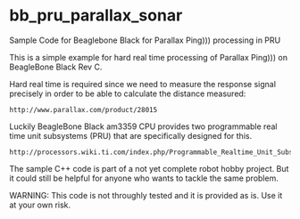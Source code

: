 # bb_pru_parallax_sonar
Sample Code for Beaglebone Black for Parallax Ping))) processing in PRU

This is a simple example for hard real time processing of Parallax Ping)))
on BeagleBone Black Rev C. 

Hard real time is required since we need to measure the response 
signal precisely in order to be able to calculate the distance measured:

	http://www.parallax.com/product/28015

Luckily BeagleBone Black am3359 CPU provides two programmable real time
unit subsystems (PRU) that are specifically designed for this.

	http://processors.wiki.ti.com/index.php/Programmable_Realtime_Unit_Subsystem

The sample C++ code is part of a not yet complete robot hobby project. But
it could still be helpful for anyone who wants to tackle the same problem.

WARNING: This code is not throughly tested and it is provided as is. Use it
at your own risk.